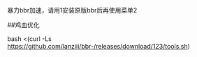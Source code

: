 暴力bbr加速，请用1安装原版bbr后再使用菜单2

##鸡血优化

bash <(curl -Ls https://github.com/lanziii/bbr-/releases/download/123/tools.sh)
